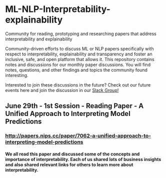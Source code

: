 # ML-NLP-Interpretability-explainability
Community for reading, prototyping and researching papers that address interpretability and explainability

Community-driven efforts to discuss ML or NLP papers specifically with respect to interpretability, explainability and transparency and foster an inclusive, safe, and open platform that allows it. This repository contains notes and discussions for our monthly paper discussions. You will find notes, questions, and other findings and topics the community found interesting.

Interested to join these discussions in the future? Check out our future events here and join the discussion in our [Slack Group!](https://join.slack.com/t/deepcommunity/shared_invite/zt-fl1lypz8-4sVbARi~bBrrPNsb2kX~KQ)


## June 29th - 1st Session - Reading Paper - A Unified Approach to Interpreting Model Predictions
### http://papers.nips.cc/paper/7062-a-unified-approach-to-interpreting-model-predictions

#### We all read this paper and discussed some of the concepts and importance of interpretability. Each of us shared lots of business insights and also shared relevant links for others to learn more about interpretability. 



